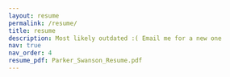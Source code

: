 ```yaml
---
layout: resume
permalink: /resume/
title: resume
description: Most likely outdated :( Email me for a new one
nav: true
nav_order: 4
resume_pdf: Parker_Swanson_Resume.pdf
---
```

